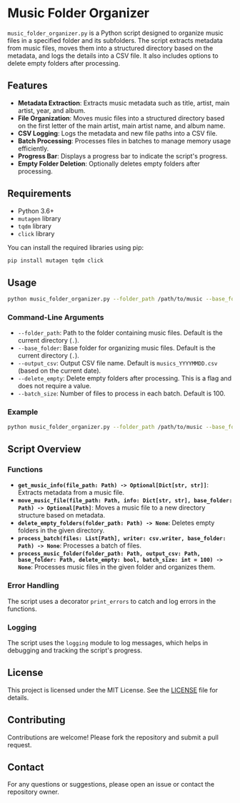 # Music Folder Organizer

`music_folder_organizer.py` is a Python script designed to organize music files in a specified folder and its subfolders. The script extracts metadata from music files, moves them into a structured directory based on the metadata, and logs the details into a CSV file. It also includes options to delete empty folders after processing.

## Features

- **Metadata Extraction**: Extracts music metadata such as title, artist, main artist, year, and album.
- **File Organization**: Moves music files into a structured directory based on the first letter of the main artist, main artist name, and album name.
- **CSV Logging**: Logs the metadata and new file paths into a CSV file.
- **Batch Processing**: Processes files in batches to manage memory usage efficiently.
- **Progress Bar**: Displays a progress bar to indicate the script's progress.
- **Empty Folder Deletion**: Optionally deletes empty folders after processing.

## Requirements

- Python 3.6+
- `mutagen` library
- `tqdm` library
- `click` library

You can install the required libraries using pip:

```sh
pip install mutagen tqdm click
```

## Usage

```sh
python music_folder_organizer.py --folder_path /path/to/music --base_folder /path/to/organize --delete_empty
```

### Command-Line Arguments

- `--folder_path`: Path to the folder containing music files. Default is the current directory (`.`).
- `--base_folder`: Base folder for organizing music files. Default is the current directory (`.`).
- `--output_csv`: Output CSV file name. Default is `musics_YYYYMMDD.csv` (based on the current date).
- `--delete_empty`: Delete empty folders after processing. This is a flag and does not require a value.
- `--batch_size`: Number of files to process in each batch. Default is 100.

### Example

```sh
python music_folder_organizer.py --folder_path /path/to/music --base_folder /path/to/organize --output_csv organized_music.csv --delete_empty --batch_size 50
```

## Script Overview

### Functions

- **`get_music_info(file_path: Path) -> Optional[Dict[str, str]]`**: Extracts metadata from a music file.
- **`move_music_file(file_path: Path, info: Dict[str, str], base_folder: Path) -> Optional[Path]`**: Moves a music file to a new directory structure based on metadata.
- **`delete_empty_folders(folder_path: Path) -> None`**: Deletes empty folders in the given directory.
- **`process_batch(files: List[Path], writer: csv.writer, base_folder: Path) -> None`**: Processes a batch of files.
- **`process_music_folder(folder_path: Path, output_csv: Path, base_folder: Path, delete_empty: bool, batch_size: int = 100) -> None`**: Processes music files in the given folder and organizes them.

### Error Handling

The script uses a decorator `print_errors` to catch and log errors in the functions.

### Logging

The script uses the `logging` module to log messages, which helps in debugging and tracking the script's progress.

## License

This project is licensed under the MIT License. See the [LICENSE](LICENSE) file for details.

## Contributing

Contributions are welcome! Please fork the repository and submit a pull request.

## Contact

For any questions or suggestions, please open an issue or contact the repository owner.
